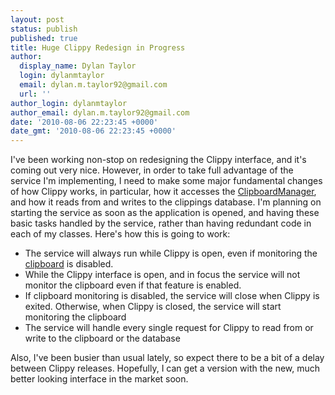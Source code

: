 ```yaml
---
layout: post
status: publish
published: true
title: Huge Clippy Redesign in Progress
author:
  display_name: Dylan Taylor
  login: dylanmtaylor
  email: dylan.m.taylor92@gmail.com
  url: ''
author_login: dylanmtaylor
author_email: dylan.m.taylor92@gmail.com
date: '2010-08-06 22:23:45 +0000'
date_gmt: '2010-08-06 22:23:45 +0000'
---
```

<p>I've been working non-stop on redesigning the Clippy interface, and it's coming out very nice. However, in order to take full advantage of the service I'm implementing, I need to make some major fundamental changes of how Clippy works, in particular, how it accesses the <a title="Android ClipboardManager" href="http://developer.android.com/reference/android/text/ClipboardManager.html">ClipboardManager</a>, and how it reads from and writes to the clippings database. I'm planning on starting the service as soon as the application is opened, and having these basic tasks handled by the service, rather than having redundant code in each of my classes. Here's how this is going to work:</p>
<ul>
<li>The service will always run while Clippy is open, even if monitoring the <a class="zem_slink" title="Clipboard (software)" rel="wikipedia" href="http://en.wikipedia.org/wiki/Clipboard_%28software%29">clipboard</a> is disabled.</li>
<li>While the Clippy interface is open, and in focus the service will not monitor the clipboard even if that feature is enabled.</li>
<li>If clipboard monitoring is disabled, the service will close when Clippy is exited. Otherwise, when Clippy is closed, the service will start monitoring the clipboard</li>
<li>The service will handle every single request for Clippy to read from or write to the clipboard or the database</li>
</ul>
<p>Also, I've been busier than usual lately, so expect there to be a bit of a delay between Clippy releases. Hopefully, I can get a version with the new, much better looking interface in the market soon.</p>
